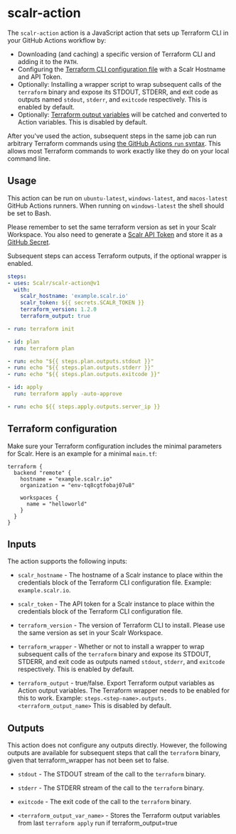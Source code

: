 # scalr-action

The `scalr-action` action is a JavaScript action that sets up Terraform CLI in your GitHub Actions workflow by:

- Downloading (and caching) a specific version of Terraform CLI and adding it to the `PATH`.
- Configuring the [Terraform CLI configuration file](https://www.terraform.io/docs/commands/cli-config.html) with a Scalr Hostname and API Token.
- Optionally: Installing a wrapper script to wrap subsequent calls of the `terraform` binary and expose its STDOUT, STDERR, and exit code as outputs named `stdout`, `stderr`, and `exitcode` respectively. This is enabled by default.
- Optionally: [Terraform output variables](https://www.terraform.io/language/values/outputs) will be catched and converted to Action variables. This is disabled by default.

After you've used the action, subsequent steps in the same job can run arbitrary Terraform commands using [the GitHub Actions `run` syntax](https://help.github.com/en/actions/reference/workflow-syntax-for-github-actions#jobsjob_idstepsrun). This allows most Terraform commands to work exactly like they do on your local command line.

## Usage

This action can be run on `ubuntu-latest`, `windows-latest`, and `macos-latest` GitHub Actions runners. When running on `windows-latest` the shell should be set to Bash.

Please remember to set the same terraform version as set in your Scalr Workspace. 
You also need to generate a [Scalr API Token](https://docs.scalr.com/en/latest/migration.html) and store it as a [GitHub Secret](https://docs.github.com/en/actions/security-guides/encrypted-secrets).

Subsequent steps can access Terraform outputs, if the optional wrapper is enabled.

```yaml
steps:
- uses: Scalr/scalr-action@v1
  with:
    scalr_hostname: 'example.scalr.io'
    scalr_token: ${{ secrets.SCALR_TOKEN }}
    terraform_version: 1.2.0
    terraform_output: true

- run: terraform init

- id: plan
  run: terraform plan

- run: echo "${{ steps.plan.outputs.stdout }}"
- run: echo "${{ steps.plan.outputs.stderr }}"
- run: echo "${{ steps.plan.outputs.exitcode }}"

- id: apply
  run: terraform apply -auto-approve

- run: echo ${{ steps.apply.outputs.server_ip }}
```

## Terraform configuration

Make sure your Terraform configuration includes the minimal parameters for Scalr. 
Here is an example for a minimal `main.tf`:

```
terraform {
  backend "remote" {
    hostname = "example.scalr.io"
    organization = "env-tq8cgtfobaj07u8"

    workspaces {
      name = "helloworld"
    }
  }
}
```

## Inputs

The action supports the following inputs:

- `scalr_hostname` - The hostname of a Scalr instance to 
   place within the credentials block of the Terraform CLI configuration file. Example: `example.scalr.io`.

- `scalr_token` - The API token for a Scalr instance to
   place within the credentials block of the Terraform CLI configuration file.

- `terraform_version` - The version of Terraform CLI to install. Please use the same version as set in your Scalr Workspace.

- `terraform_wrapper` - Whether or not to install a wrapper to wrap subsequent calls of the `terraform` binary and expose its STDOUT, STDERR, and exit code as outputs named `stdout`, `stderr`, and `exitcode` respectively. This is enabled by default.

- `terraform_output` - true/false. Export Terraform output variables as Action output variables. The Terraform wrapper needs to be enabled for this to work. Example: `steps.<step-name>.outputs.<terraform_output_name>` This is disabled by default.

## Outputs

This action does not configure any outputs directly. However, the following outputs are available for subsequent steps that call the `terraform` binary, given that terraform_wrapper has not been set to false.

- `stdout` - The STDOUT stream of the call to the `terraform` binary.

- `stderr` - The STDERR stream of the call to the `terraform` binary.

- `exitcode` - The exit code of the call to the `terraform` binary.

- `<terraform_output_var_name>` - Stores the Terraform output variables from last `terraform apply` run if terraform_output=true